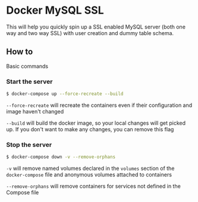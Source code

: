 # Docker MySQL SSL

This will help you quickly spin up a SSL enabled MySQL server (both one way and two way SSL) with user creation and dummy table schema.

## How to

Basic commands

### Start the server

```bash
$ docker-compose up --force-recreate --build
```

`--force-recreate` will recreate the containers even if their configuration and image haven't changed

`--build` will build the docker image, so your local changes will get picked up. If you don't want to make any changes, you can remove this flag

### Stop the server

```bash
$ docker-compose down -v --remove-orphans
```

`-v` will remove named volumes declared in the `volumes` section of the `docker-compose` file and anonymous volumes attached to containers

`--remove-orphans` will remove containers for services not defined in the Compose file
